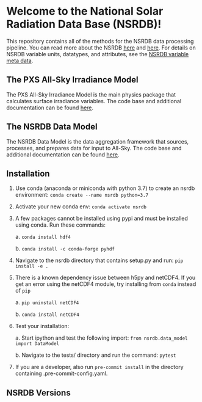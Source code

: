 # Welcome to the National Solar Radiation Data Base (NSRDB)!
This repository contains all of the methods for the NSRDB data processing pipeline.
You can read more about the NSRDB [here](https://nsrdb.nrel.gov/) and
[here](https://www.sciencedirect.com/science/article/pii/S136403211830087X).
For details on NSRDB variable units, datatypes, and attributes, see the
[NSRDB variable meta data](https://github.com/NREL/nsrdb/blob/master/config/nsrdb_vars.csv).

## The PXS All-Sky Irradiance Model
The PXS All-Sky Irradiance Model is the main physics package that calculates
surface irradiance variables. The code base and additional documentation can
be found [here](https://github.com/NREL/nsrdb/tree/master/nsrdb/all_sky).

## The NSRDB Data Model
The NSRDB Data Model is the data aggregation framework that sources, processes,
and prepares data for input to All-Sky. The code base and additional
documentation can be found [here](https://github.com/NREL/nsrdb/tree/master/nsrdb/data_model).

## Installation
1. Use conda (anaconda or miniconda with python 3.7) to create an nsrdb
   environment: `conda create --name nsrdb python=3.7`
2. Activate your new conda env: `conda activate nsrdb`
3. A few packages cannot be installed using pypi and must be installed using
   conda. Run these commands:

    a. `conda install hdf4`

    b. `conda install -c conda-forge pyhdf`


4. Navigate to the nsrdb directory that contains setup.py and run:
   `pip install -e .`
5. There is a known dependency issue between h5py and netCDF4. If you get an
   error using the netCDF4 module, try installing from `conda` instead of `pip`

    a. `pip uninstall netCDF4`

    b. `conda install netCDF4`

6. Test your installation:

    a. Start ipython and test the following import:
       `from nsrdb.data_model import DataModel`

    b. Navigate to the tests/ directory and run the command: `pytest`

7. If you are a developer, also run `pre-commit install` in the directory
   containing .pre-commit-config.yaml.


## NSRDB Versions
